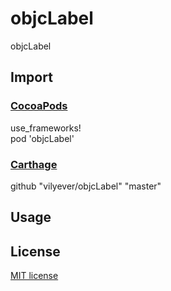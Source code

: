 # objcLabel
objcLabel

## Import
### [CocoaPods](http://cocoapods.org)
use_frameworks!
</br>
pod 'objcLabel'

### [Carthage](https://github.com/Carthage/Carthage)
github "vilyever/objcLabel" "master"

## Usage

## License

[MIT license](LICENSE)
